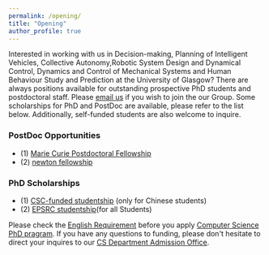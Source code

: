 ```yaml
---
permalink: /opening/
title: "Opening"
author_profile: true
---
```


Interested in working with us in Decision-making, Planning of Intelligent Vehicles, Collective Autonomy,Robotic System Design and Dynamical Control, Dynamics and Control of Mechanical Systems and Human Behaviour Study and Prediction at the University of Glasgow? There are always positions available for outstanding prospective PhD students and postdoctoral staff. Please [email us](mailto:chongfeng.wei@glasgow.ac.uk) if you wish to join the our Group. Some scholarships for PhD and PostDoc are available, please refer to the list below. Additionally, self-funded students are also welcome to inquire.


### PostDoc Opportunities
- (1) [Marie Curie Postdoctoral Fellowship]()
- (2) [newton fellowship]()

### PhD Scholarships
- (1) [CSC-funded studentship](https://www.gla.ac.uk/scholarships/thechinascholarshipcouncil/) (only for Chinese students)
- (2) [EPSRC studentship](https://www.gla.ac.uk/schools/engineering/phdopportunities/#autonomoussystemsandconnectivity,academicapplicationprocedure,scholarshipinformationandscholarshipapplicationprocedure)(for all Students)

Please check the [English Requirement](https://www.manchester.ac.uk/study/postgraduate-research/programmes/list/02954/phd-computer-science/entry-requirements/#course-profile) before you apply [Computer Science PhD pragram](https://www.manchester.ac.uk/study/postgraduate-research/programmes/list/02954/phd-computer-science/).  If you have any questions to funding, please don't hesitate to direct your inquires to our [CS Department Admission Office](https://www.cs.manchester.ac.uk/connect/contact/).

